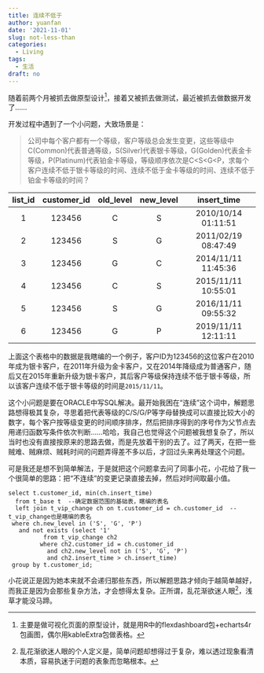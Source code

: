 ```yaml
---
title: 连续不低于
author: yuanfan
date: '2021-11-01'
slug: not-less-than
categories:
  - Living
tags:
  - 生活
draft: no
---
```


随着前两个月被抓去做原型设计[^1]，接着又被抓去做测试，最近被抓去做数据开发了……

<!--more-->

开发过程中遇到了一个小问题，大致场景是：

>公司中每个客户都有一个等级，客户等级总会发生变更，这些等级中C(Common)代表普通等级，S(Silver)代表银卡等级，G(Golden)代表金卡等级，P(Platinum)代表铂金卡等级，等级顺序依次是C<S<G<P，求每个客户连续不低于银卡等级的时间、连续不低于金卡等级的时间、连续不低于铂金卡等级的时间？

|list_id|customer_id|old_level|new_level|insert_time|
|:--:|:--:|:--:|:--:|:--:|
|1|123456|C|S|2010/10/14 01:11:51|
|2|123456|S|G|2011/02/19 08:47:49|
|3|123456|G|C|2014/11/11 11:45:36|
|4|123456|C|S|2015/11/11 10:55:01|
|5|123456|S|G|2016/11/11 09:55:32|
|6|123456|G|P|2019/11/11 12:11:11|

上面这个表格中的数据是我瞎编的一个例子，客户ID为123456的这位客户在2010年成为银卡客户，在2011年升级为金卡客户，又在2014年降级成为普通客户，随后又在2015年重新升级为银卡客户，其后客户等级保持连续不低于银卡等级，所以该客户连续不低于银卡等级的时间是`2015/11/11`。

这个小问题是要在ORACLE中写SQL解决。最开始我困在“连续”这个词中，解题思路想得极其复杂，寻思着把代表等级的C/S/G/P等字母替换成可以直接比较大小的数字，每个客户按等级变更的时间顺序排序，然后把排序得到的序号作为父节点去用递归函数写条件依次判断……哈哈，我自己也觉得这个问题被我想复杂了，所以当时也没有直接按原来的思路去做，而是先放着干别的去了。过了两天，在把一些贼难、贼麻烦、贼耗时间的问题弄得差不多以后，才回过头来再处理这个问题。

可是我还是想不到简单解法，于是就把这个问题拿去问了同事小花，小花给了我一个很简单的思路：把“不连续”的变更记录直接去掉，然后对时间取最小值。

```{sql}
select t.customer_id, min(ch.insert_time)
  from t_base t  --确定数据范围的基础表，瞎编的表名
  left join t_vip_change ch on t.customer_id = ch.customer_id  --t_vip_change也是瞎编的表名
 where ch.new_level in ('S', 'G', 'P')
   and not exists (select '1'
          from t_vip_change ch2
         where ch2.customer_id = ch.customer_id
           and ch2.new_level not in ('S', 'G', 'P')
           and ch2.insert_time > ch.insert_time)
 group by t.customer_id;
```

小花说正是因为她本来就不会递归那些东西，所以解题思路才倾向于越简单越好，而我正是因为会那些复杂方法，才会想得太复杂。正所谓，乱花渐欲迷人眼[^2]，浅草才能没马蹄。

[^1]:主要是做可视化页面的原型设计，就是用R中的flexdashboard包+echarts4r包画图，偶尔用kableExtra包做表格。

[^2]:乱花渐欲迷人眼的个人定义是，简单问题却想得过于复杂，难以透过现象看清本质，容易执迷于问题的表象而忽略根本。
